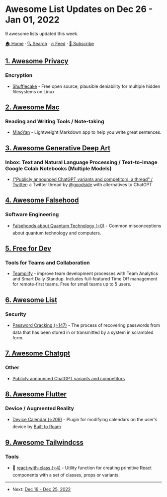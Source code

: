 # Awesome List Updates on Dec 26 - Jan 01, 2022

9 awesome lists updated this week.

[🏠 Home](/README.md) · [🔍 Search](https://www.trackawesomelist.com/search/) · [🔥 Feed](https://www.trackawesomelist.com/week/rss.xml) · [📮 Subscribe](https://trackawesomelist.us17.list-manage.com/subscribe?u=d2f0117aa829c83a63ec63c2f&id=36a103854c)



## [1. Awesome Privacy](/content/pluja/awesome-privacy/week/README.md)

### Encryption

*   [Shufflecake](https://shufflecake.net/index.html) - Free open source, plausible deniability for multiple hidden filesystems on Linux

## [2. Awesome Mac](/content/jaywcjlove/awesome-mac/week/README.md)

### Reading and Writing Tools / Note-taking

*   [MiaoYan](https://miaoyan.app/) - Lightweight Markdown app to help you write great sentences.

## [3. Awesome Generative Deep Art](/content/filipecalegario/awesome-generative-deep-art/week/README.md)

### Inbox: Text and Natural Language Processing / Text-to-image Google Colab Notebooks (Multiple Models)

*   [("Publicly announced ChatGPT variants and competitors: a thread" / Twitter](https://twitter.com/goodside/status/1606611869661384706): a Twitter thread by [@goodside](https://twitter.com/goodside) with alternatives to ChatGPT

## [4. Awesome Falsehood](/content/kdeldycke/awesome-falsehood/week/README.md)

### Software Engineering

*   [Falsehoods about Quantum Technology (⭐0)](https://github.com/gottfriedsz/falsehoods-quantum) - Common misconceptions about quantum technology and computers.

## [5. Free for Dev](/content/ripienaar/free-for-dev/week/README.md)

### Tools for Teams and Collaboration

*   [Teamplify](https://teamplify.com) - improve team development processes with Team Analytics and Smart Daily Standup. Includes full-featured Time Off management for remote-first teams. Free for small teams up to 5 users.

## [6. Awesome List](/content/sindresorhus/awesome/week/README.md)

### Security

*   [Password Cracking (⭐147)](https://github.com/n0kovo/awesome-password-cracking#readme) - The process of recovering passwords from data that has been stored in or transmitted by a system in scrambled form.

## [7. Awesome Chatgpt](/content/saharmor/awesome-chatgpt/week/README.md)

### Other

*   [Publicly announced ChatGPT variants and competitors](https://twitter.com/goodside/status/1606611869661384706)

## [8. Awesome Flutter](/content/Solido/awesome-flutter/week/README.md)

### Device / Augmented Reality

*   [Device Calendar (⭐209)](https://github.com/builttoroam/device_calendar) - Plugin for modifying calendars on the user's device by [Built to Roam](http://builttoroam.com)

## [9. Awesome Tailwindcss](/content/aniftyco/awesome-tailwindcss/week/README.md)

### Tools

*   💼 [react-with-class (⭐4)](https://github.com/antomics/react-with-class) - Utility function for creating primitive React components with a set of classes, props or variants.

---

- Next: [Dec 19 - Dec 25, 2022](/content/2022/51/README.md)
